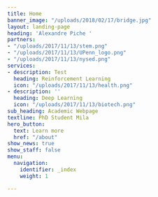 ```yaml
---
title: Home
banner_image: "/uploads/2018/02/17/bridge.jpg"
layout: landing-page
heading: 'Alexandre Piche '
partners:
- "/uploads/2017/11/13/stem.png"
- "/uploads/2017/11/13/UPenn_logo.png"
- "/uploads/2017/11/13/nysed.png"
services:
- description: Test
  heading: Reinforcement Learning
  icon: "/uploads/2017/11/13/health.png"
- description: ''
  heading: Deep Learning
  icon: "/uploads/2017/11/13/biotech.png"
sub_heading: Academic Webpage
textline: PhD Student Mila
hero_button:
  text: Learn more
  href: "/about"
show_news: true
show_staff: false
menu:
  navigation:
    identifier: _index
    weight: 1

---
```

